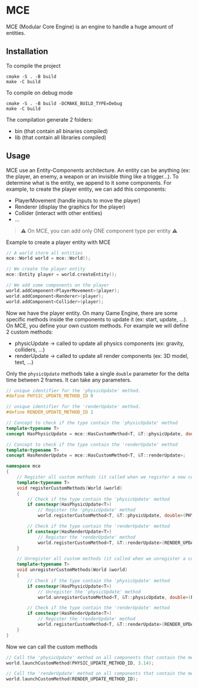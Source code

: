 # MCE

MCE (Modular Core Engine) is an engine to handle a huge amount of entities.

## Installation
To compile the project
```
cmake -S . -B build
make -C build
```

To compile on debug mode
```
cmake -S . -B build -DCMAKE_BUILD_TYPE=Debug
make -C build
```

The compilation generate 2 folders:
- bin (that contain all binaries compiled)
- lib (that contain all libraries compiled)

## Usage
MCE use an Entity-Components architecture. An entity can be anything (ex: the player, an enemy, a weapon or an invisible thing like a trigger...). To determine what is the entity, we append to it some components. For example, to create the player entity, we can add this components:
- PlayerMovement (handle inputs to move the player)
- Renderer (display the graphics for the player)
- Collider (interact with other entities)
- ...

> :warning: On MCE, you can add only ONE component type per entity :warning:

Example to create a player entity with MCE
```cpp
// A world store all entities
mce::World world = mce::World();

// We create the player entity
mce::Entity player = world.createEntity();

// We add some components on the player
world.addComponent<PlayerMovement>(player);
world.addComponent<Renderer>(player);
world.addComponent<Collider>(player);
```

Now we have the player entity.
On many Game Engine, there are some specific methods inside the components to update it (ex: start, update, ...). On MCE, you define your own custom methods.
For example we will define 2 custom methods:
- physicUpdate -> called to update all physics components (ex: gravity, colliders, ...)
- renderUpdate -> called to update all render components (ex: 3D model, text, ...)

Only the ``physicUpdate`` methods take a single ``double`` parameter for the delta time between 2 frames. It can take any parameters.

```cpp
// unique identifier for the 'physicUpdate' method.
#define PHYSIC_UPDATE_METHOD_ID 0

// unique identifier for the 'renderUpdate' method.
#define RENDER_UPDATE_METHOD_ID 1

// Concept to check if the type contain the 'physicUpdate' method
template<typename T>
concept HasPhysicUpdate = mce::HasCustomMethod<T, &T::physicUpdate, double>;

// Concept to check if the type contain the 'renderUpdate' method
template<typename T>
concept HasRenderUpdate = mce::HasCustomMethod<T, &T::renderUpdate>;

namespace mce
{
    // Register all custom methods (it called when we register a new component)
    template<typename T>
    void registerCustomMethods(World &world)
    {
        // Check if the type contain the 'physicUpdate' method
        if constexpr(HasPhysicUpdate<T>)
            // Register the 'physicUpdate' method
            world.registerCustomMethod<T, &T::physicUpdate, double>(PHYSIC_UPDATE_METHOD_ID);

        // Check if the type contain the 'renderUpdate' method
        if constexpr(HasRenderUpdate<T>)
            // Register the 'renderUpdate' method
            world.registerCustomMethod<T, &T::renderUpdate>(RENDER_UPDATE_METHOD_ID);
    }

    // Unregister all custom methods (it called when we unregister a component)
    template<typename T>
    void unregisterCustomMethods(World &world)
    {
        // Check if the type contain the 'physicUpdate' method
        if constexpr(HasPhysicUpdate<T>)
            // Unregister the 'physicUpdate' method
            world.unregisterCustomMethod<T, &T::physicUpdate, double>(PHYSIC_UPDATE_METHOD_ID);

        // Check if the type contain the 'renderUpdate' method
        if constexpr(HasRenderUpdate<T>)
            // Register the 'renderUpdate' method
            world.registerCustomMethod<T, &T::renderUpdate>(RENDER_UPDATE_METHOD_ID);
    }
}

```

Now we can call the custom methods

```cpp
// Call the 'physicUpdate' method on all components that contain the method
world.launchCustomMethod(PHYSIC_UPDATE_METHOD_ID, 3.14);

// Call the 'renderUpdate' method on all components that contain the method
world.launchCustomMethod(RENDER_UPDATE_METHOD_ID);
```
